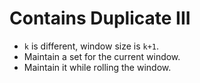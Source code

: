 # Contains Duplicate III

* `k` is different, window size is `k+1`.
* Maintain a set for the current window.
* Maintain it while rolling the window.
